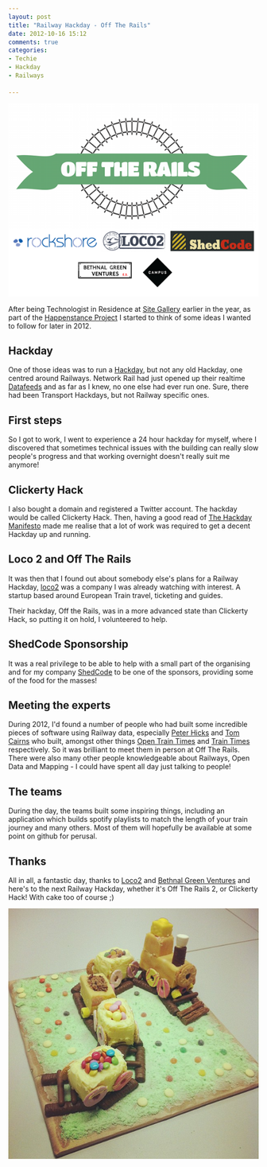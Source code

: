 ```yaml
---
layout: post
title: "Railway Hackday - Off The Rails"
date: 2012-10-16 15:12
comments: true
categories:
- Techie
- Hackday
- Railways
 
---
```

![off the rails image](/images/off_the_rails_sponsors1.png "Off The Rails")

After being Technologist in Residence at [Site Gallery](http://sitegallery.org) earlier in the year, as part of the [Happenstance Project](http://happenstanceproject.com) I started to think of some ideas I wanted to follow for later in 2012.

## Hackday

One of those ideas was to run a [Hackday](http://rewiredstate.org/hack-days), but not any old Hackday, one centred around Railways. Network Rail had just opened up their realtime [Datafeeds](http://datafeeds.networkrail.co.uk) and as far as I knew, no one else had ever run one. Sure, there had been Transport Hackdays, but not Railway specific ones.

## First steps

So I got to work, I went to experience a 24 hour hackday for myself, where I discovered that sometimes technical issues with the building can really slow people's progress and that working overnight doesn't really suit me anymore! 

## Clickerty Hack

I also bought a domain and registered a Twitter account. The hackday would be called Clickerty Hack. Then, having a good read of [The Hackday Manifesto](http://hackdaymanifesto.com/) made me realise that a lot of work was required to get a decent Hackday up and running.

## Loco 2 and Off The Rails

It was then that I found out about somebody else's plans for a Railway Hackday, [loco2](http://loco2.com) was a company I was already watching with interest. A startup based around European Train travel, ticketing and guides.

Their hackday, Off the Rails, was in a more advanced state than Clickerty Hack, so putting it on hold, I volunteered to help.

## ShedCode Sponsorship

It was a real privilege to be able to help with a small part of the organising and for my company [ShedCode](http://shedcode.co.uk) to be one of the sponsors, providing some of the food for the masses!

## Meeting the experts

During 2012, I'd found a number of people who had built some incredible pieces of software using Railway data, especially [Peter Hicks](http://twitter.com/poggs) and [Tom Cairns](http://twitter.com/swlines) who built, amongst other things [Open Train Times](http://www.opentraintimes.com/) and [Train Times](http://traintimes.im) respectively. So it was brilliant to meet them in person at Off The Rails. There were also many other people knowledgeable about Railways, Open Data and Mapping - I could have spent all day just talking to people! 

## The teams

During the day, the teams built some inspiring things, including an application which builds spotify playlists to match the length of your train journey and many others. Most of them will hopefully be available at some point on github for perusal.

## Thanks

All in all, a fantastic day, thanks to [Loco2](http://loco2.com) and [Bethnal Green Ventures](http://bethnalgreenventures.com) and here's to the next Railway Hackday, whether it's Off The Rails 2, or Clickerty Hack! With cake too of course ;)

![off the rails cake](/images/cake.jpg "Cake")


